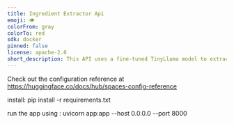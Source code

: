 ```yaml
---
title: Ingredient Extractor Api
emoji: 👁
colorFrom: gray
colorTo: red
sdk: docker
pinned: false
license: apache-2.0
short_description: This API uses a fine-tuned TinyLlama model to extract ingred
---
```


Check out the configuration reference at https://huggingface.co/docs/hub/spaces-config-reference


install:
pip install -r requirements.txt


run the app using : uvicorn app:app --host 0.0.0.0 --port 8000
